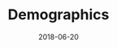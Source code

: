 ---
description: "Complete a sudoku puzzle without Javascript or server-side interaction."
gametype: "easy"
gameid: 1
date: 2018-06-20
draft: false
type: "dashboard"
title: Demographics
tags: ["math"]
layout: "dotsAI"
---